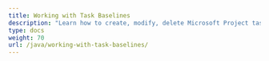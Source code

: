 ```yaml
---
title: Working with Task Baselines
description: "Learn how to create, modify, delete Microsoft Project task baselines using Aspose.Tasks for Java."
type: docs
weight: 70
url: /java/working-with-task-baselines/
---
```

